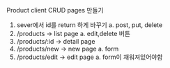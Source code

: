 Product client CRUD pages 만들기

1. sever에서 id를 return 하게 바꾸기
   a. post, put, delete
2. /products -> list page
   a. edit,delete 버튼
3. /products/:id -> detail page
4. /products/new -> new page
   a. form
5. /products/edit -> edit page
   a. form이 채워져있어야함
